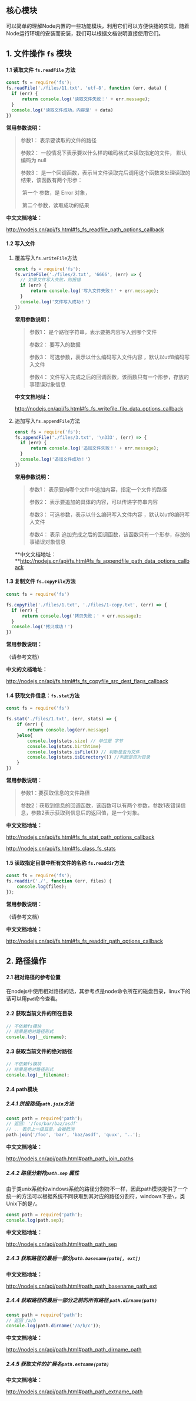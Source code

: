 ## 核心模块

可以简单的理解Node内置的一些功能模块，利用它们可以方便快捷的实现，随着Node运行环境的安装而安装，我们可以根据文档说明直接使用它们。

## 1. 文件操作 `fs` 模块

#### 1.1 读取文件 `fs.readFile` 方法

```js
const fs = require('fs');
fs.readFile('./files/11.txt', 'utf-8', function (err, data) {
  if (err) {
      return console.log('读取文件失败：' + err.message);
  }
  console.log('读取文件成功，内容是' + data)
})
```

**常用参数说明：**

> 参数1： 表示要读取的文件的路径
>
> 参数2： 一般情况下表示要以什么样的编码格式来读取指定的文件， 默认编码为 null 
>
> 参数3： 是一个回调函数，表示当文件读取完后调用这个函数来处理读取的结果，该函数有两个形参：
>
> ​			   第一个 参数，是 Error 对象，
>
> ​			   第二个参数，读取成功的结果

**中文文档地址：**

http://nodejs.cn/api/fs.html#fs_fs_readfile_path_options_callback

#### 1.2 写入文件

1. 覆盖写入`fs.writeFile`方法

    ```js
    const fs = require('fs');
    fs.writeFile('./files/2.txt', '6666', (err) => {
      // 如果文件写入失败，则报错
      if (err) {
          return console.log('写入文件失败！' + err.message);
      }
      console.log('文件写入成功！')
    })
    ```

    **常用参数说明：**

    > 参数1： 是个路径字符串，表示要把内容写入到哪个文件
    >
    > 参数2： 要写入的数据
    >
    > 参数3： 可选参数，表示以什么编码写入文件内容 ，默认以utf8编码写入文件
    >
    > 参数4： 文件写入完成之后的回调函数，该函数只有一个形参，存放的事错误对象信息

    **中文文档地址：**

    http://nodejs.cn/api/fs.html#fs_fs_writefile_file_data_options_callback

2. 追加写入`fs.appendFile`方法

    ```js
    const fs = require('fs');
    fs.appendFile('./files/3.txt', '\n333', (err) => {
      if (err) {
          return console.log('追加文件失败！' + err.message);
      }
      console.log('追加文件成功！')
    })
    ```

    **常用参数说明：**

    > 参数1： 表示要向哪个文件中追加内容，指定一个文件的路径
    >
    > 参数2： 表示要追加的具体的内容，可以传递字符串内容
    >
    > 参数3： 可选参数，表示以什么编码写入文件内容 ，默认以utf8编码写入文件
    >
    > 参数4： 表示 追加完成之后的回调函数，该函数只有一个形参，存放的事错误对象信息

    **中文文档地址：**http://nodejs.cn/api/fs.html#fs_fs_appendfile_path_data_options_callback

#### 1.3 复制文件 `fs.copyFile`方法

```js
const fs = require('fs')

fs.copyFile('./files/1.txt', './files/1-copy.txt', (err) => {
  if (err) {
      return console.log('拷贝失败：' + err.message);
  }
  console.log('拷贝成功！')
})
```

**常用参数说明：**

（请参考文档）

**中文的文档地址：**

http://nodejs.cn/api/fs.html#fs_fs_copyfile_src_dest_flags_callback



#### 1.4 获取文件信息：`fs.stat`方法

```js
const fs = require('fs')

fs.stat('./files/1.txt', (err, stats) => {
    if (err) {
        return console.log(err.message)
    }else{
        console.log(stats.size) // 单位是 字节
        console.log(stats.birthtime) 
        console.log(stats.isFile()) // 判断是否为文件
        console.log(stats.isDirectory()) //判断是否为目录
    }
})
```

**常用参数说明：**

> 参数1：要获取信息的文件路径
>
> 参数2：获取到信息的回调函数，该函数可以有两个参数，参数1表错误信息，参数2表示获取到信息后的返回值，是一个对象。

**中文文档地址：**

http://nodejs.cn/api/fs.html#fs_fs_stat_path_options_callback

http://nodejs.cn/api/fs.html#fs_class_fs_stats



#### 1.5  读取指定目录中所有文件的名称   `fs.readdir`方法

```js
const fs = require('fs');
fs.readdir('./', function (err, files) {
    console.log(files);
});
```

**常用参数说明：**

（请参考文档）

**中文文档地址：**

http://nodejs.cn/api/fs.html#fs_fs_readdir_path_options_callback



## 2. 路径操作

#### 2.1 相对路径的参考位置

在nodejs中使用相对路径的话，其参考点是node命令所在的磁盘目录，linux下的话可以用`pwd`命令查看。

#### 2.2 获取当前文件的所在目录

```js
// 不依赖fs模块
// 结果是绝对路径形式
console.log(__dirname);
```

#### 2.3 获取当前文件的绝对路径

```js
// 不依赖fs模块
// 结果是绝对路径形式
console.log(__filename);
```



#### 2.4 path模块

##### 2.4.1 拼接路径`path.join`方法

```js
const path = require('path');
// 返回: '/foo/bar/baz/asdf'
// .. 表示上一级目录，会被抵消
path.join('/foo', 'bar', 'baz/asdf', 'quux', '..');
```

**中文文档地址：**

http://nodejs.cn/api/path.html#path_path_join_paths



##### 2.4.2 路径分割符`path.sep` 属性

由于类unix系统和windows系统的路径分割符不一样，因此path模块提供了一个统一的方法可以根据系统不同获取到其对应的路径分割符，windows下是`\`，类Unix下的是`/`。

```js
const path = require('path');
console.log(path.sep);
```

**中文文档地址：**

http://nodejs.cn/api/path.html#path_path_sep



##### 2.4.3 获取路径的最后一部分`path.basename(path[, ext])`

**中文文档地址：**

http://nodejs.cn/api/path.html#path_path_basename_path_ext



##### 2.4.4 获取路径的最后一部分之前的所有路径 `path.dirname(path)`

```js
const path = require('path');
// 返回 /a/b 
console.log(path.dirname('/a/b/c'));
```

**中文文档地址：**

http://nodejs.cn/api/path.html#path_path_dirname_path



##### 2.4.5 获取文件的扩展名`path.extname(path)`

**中文文档地址：**

http://nodejs.cn/api/path.html#path_path_extname_path

